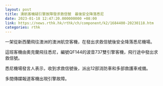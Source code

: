 ```yaml
---
layout: post
title: 澳航客機疑引擎故障發求救信號　最後安全降落悉尼
date: 2023-01-18 12:47:20.000000000 +08:00
link: https://news.rthk.hk/rthk/ch/component/k2/1684400-20230118.htm
categories: rthk
---
```


一架從新西蘭飛往澳洲的澳洲航空客機，在發出求救信號後安全降落悉尼機場。

這班客機由奧克蘭飛往悉尼，編號QF144的波音737雙引擎客機，飛行途中發出求救信號。

悉尼機場發言人表示，收到求救信號後，派出12部消防車和多部救護車戒備。

多間傳媒報道客機出現引擎故障。
